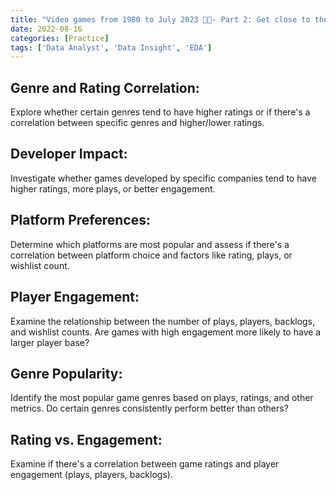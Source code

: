 ```yaml
---
title: "Video games from 1980 to July 2023 👾👾- Part 2: Get close to the factors"
date: 2022-08-16
categories: [Practice]
tags: ['Data Analyst', 'Data Insight', 'EDA']
---
```


## Genre and Rating Correlation:

Explore whether certain genres tend to have higher ratings or if there's a correlation between specific genres and higher/lower ratings.

## Developer Impact:

Investigate whether games developed by specific companies tend to have higher ratings, more plays, or better engagement.
## Platform Preferences:

Determine which platforms are most popular and assess if there's a correlation between platform choice and factors like rating, plays, or wishlist count.
## Player Engagement:

Examine the relationship between the number of plays, players, backlogs, and wishlist counts. Are games with high engagement more likely to have a larger player base?
## Genre Popularity:

Identify the most popular game genres based on plays, ratings, and other metrics. Do certain genres consistently perform better than others?

## Rating vs. Engagement:

Examine if there's a correlation between game ratings and player engagement (plays, players, backlogs).
